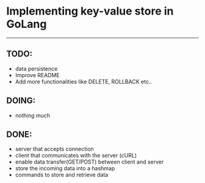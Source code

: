 # Implementing key-value store in GoLang 
---

## TODO:
- data persistence
- Improve README
- Add more functionalities like DELETE, ROLLBACK etc.. 

## DOING:
- nothing much

## DONE:
- server that accepts connection
- client that communicates with the server (cURL)
- enable data transfer(GET/POST) between client and server
- store the incoming data into a hashmap
- commands to store and retrieve data
